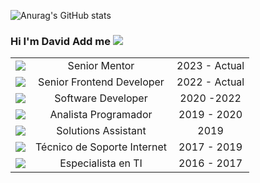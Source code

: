 ![Anurag's GitHub stats](https://github-readme-stats.vercel.app/api?username=dsmora&show_icons=true&theme=tokyonight)

### **Hi I'm David Add me [![](https://cdn1.iconfinder.com/data/icons/logotypes/32/circle-linkedin-32.png)](https://www.linkedin.com/in/dsmora/)**
||||
| :------------: | :------------: | :------------: |
| [![](https://media.licdn.com/dms/image/D4E0BAQEcO3fgdcSiEg/company-logo_100_100/0/1688681342958/4geeksacademyes_logo?e=1718841600&v=beta&t=XheEMSdVgdVzKylzwDzdtdoQoC-r1-J3rIsNizsy6ko)](https://4geeksacademy.com/es/inicio) |  Senior Mentor | 2023 - Actual  |
|  [![](https://media.licdn.com/dms/image/D4D0BAQEB8aX1mi0c6w/company-logo_100_100/0/1689843205081?e=1718841600&v=beta&t=pf4Bd7kl6MQNTJdgZnyNCpnXqQToum6_b1GiMPHlHqM)](https://myinvestor.es/) |  Senior Frontend Developer | 2022 - Actual  |
| [![](https://media.licdn.com/dms/image/D4D0BAQG_q3vF1krKnA/company-logo_100_100/0/1685437102982/finect_logo?e=1718841600&v=beta&t=cde1Jjj-GWFrXqCVCdlvVepbzpC4XEWxFaqfDCRYFuc)](https://www.finect.com/)  |  Software Developer | 2020 -2022  |
| [![](https://media.licdn.com/dms/image/C560BAQEScnWeKlufEw/company-logo_100_100/0/1631340916570?e=1718841600&v=beta&t=JBiLaz4OdNzigHIAxwaUq-5IWC8gI36jyheuGTigNnQ)](https://www.csa.es/)  |Analista Programador  |  2019 - 2020 |
| [![](https://media.licdn.com/dms/image/D4E0BAQG2v1JSFn0rhg/company-logo_100_100/0/1696964267902/everis_is_nttdata_logo?e=1718841600&v=beta&t=A7LXgbfs1v3-y90h2wv7r21ICMKfe6e6SrLNBgcMUyA)](https://es.nttdata.com/)  | Solutions Assistant|  2019 |
|  [![](https://media.licdn.com/dms/image/C4D0BAQGMECzsrJmYRQ/company-logo_100_100/0/1675189746845/vocento_logo?e=1718841600&v=beta&t=LQ2jX66ZeLmaBOFmAM5Hzt856W_Qb3t501uN2k0XUSk)](https://www.vocento.com/) |  Técnico de Soporte Internet |  2017 - 2019 |
|[![](https://media.licdn.com/dms/image/D4E0BAQF1Schwdf9jnA/company-logo_100_100/0/1698930011678/banesco_banco_universal_logo?e=1718841600&v=beta&t=Z2pNpUdGD74ifbiMT23tas42YqVeHC517n-WbcIvVp4)](https://www.vocento.com/)| Especialista en TI | 2016 - 2017 |


